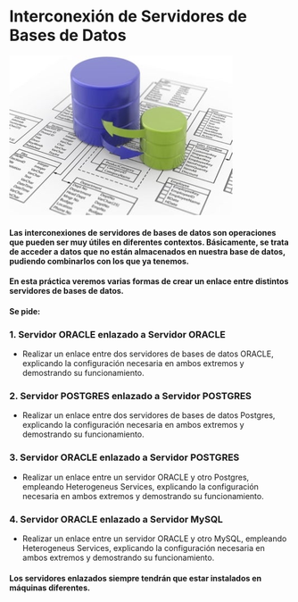 # Interconexión de Servidores de Bases de Datos

![Interconexion](image/Inter.jpg)

#### Las interconexiones de servidores de bases de datos son operaciones que pueden ser muy útiles en diferentes contextos. Básicamente, se trata de acceder a datos que no están almacenados en nuestra base de datos, pudiendo combinarlos con los que ya tenemos.

#### En esta práctica veremos varias formas de crear un enlace entre distintos servidores de bases de datos.

#### Se pide:

### 1. Servidor ORACLE enlazado a Servidor ORACLE
* Realizar un enlace entre dos servidores de bases de datos ORACLE, explicando la configuración necesaria en ambos extremos y demostrando su funcionamiento.

### 2. Servidor POSTGRES enlazado a Servidor POSTGRES
* Realizar un enlace entre dos servidores de bases de datos Postgres, explicando la configuración necesaria en ambos extremos y demostrando su funcionamiento.

### 3. Servidor ORACLE enlazado a Servidor POSTGRES
* Realizar un enlace entre un servidor ORACLE y otro Postgres, empleando Heterogeneus Services, explicando la configuración necesaria en ambos extremos y demostrando su funcionamiento.

### 4. Servidor ORACLE enlazado a Servidor MySQL
* Realizar un enlace entre un servidor ORACLE y otro MySQL, empleando Heterogeneus Services, explicando la configuración necesaria en ambos extremos y demostrando su funcionamiento.
      
#### Los servidores enlazados siempre tendrán que estar instalados en máquinas diferentes.
